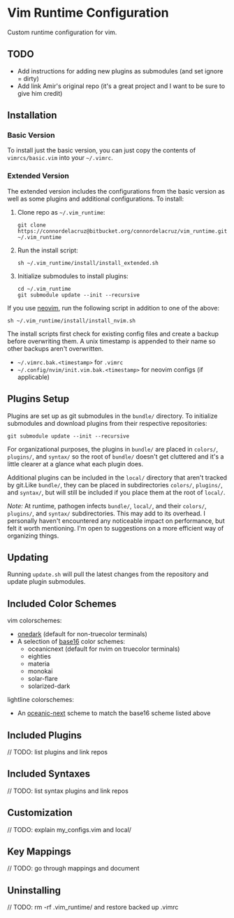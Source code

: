 # Vim Runtime Configuration

Custom runtime configuration for vim.  

## TODO
- Add instructions for adding new plugins as submodules (and set ignore = dirty)
- Add link Amir's original repo (it's a great project and I want to be sure to give him credit)

## Installation

### Basic Version
To install just the basic version, you can just copy the contents of `vimrcs/basic.vim` into your `~/.vimrc`.

### Extended Version
The extended version includes the configurations from the basic version as well as some plugins and additional configurations. To install:  

1. Clone repo as `~/.vim_runtime`:

    ```
    git clone https://connordelacruz@bitbucket.org/connordelacruz/vim_runtime.git ~/.vim_runtime
    ```

2. Run the install script:

    ```
    sh ~/.vim_runtime/install/install_extended.sh
    ```

3. Initialize submodules to install plugins:

    ```
    cd ~/.vim_runtime
    git submodule update --init --recursive
    ```


If you use [neovim](https://neovim.io/), run the following script in addition to one of the above:

```
sh ~/.vim_runtime/install/install_nvim.sh
```

The install scripts first check for existing config files and create a backup before overwriting them. A unix timestamp is appended to their name so other backups aren't overwritten.  

- `~/.vimrc.bak.<timestamp>` for `.vimrc`
- `~/.config/nvim/init.vim.bak.<timestamp>` for neovim configs (if applicable)

## Plugins Setup
Plugins are set up as git submodules in the `bundle/` directory. To initialize submodules and download plugins from their respective repositories:

```
git submodule update --init --recursive
```

For organizational purposes, the plugins in `bundle/` are placed in `colors/`, `plugins/`, and `syntax/` so the root of `bundle/` doesn't get cluttered and it's a little clearer at a glance what each plugin does.  

Additional plugins can be included in the `local/` directory that aren't tracked by git.Like `bundle/`, they can be placed in subdirectories `colors/`, `plugins/`, and `syntax/`, but will still be included if you place them at the root of `local/`.

*Note:* At runtime, pathogen infects `bundle/`, `local/`, and their `colors/`, `plugins/`, and `syntax/` subdirectories. This may add to its overhead. I personally haven't encountered any noticeable impact on performance, but felt it worth mentioning. I'm open to suggestions on a more efficient way of organizing things.

## Updating
Running `update.sh` will pull the latest changes from the repository and update plugin submodules.

## Included Color Schemes
vim colorschemes:

- [onedark](https://github.com/joshdick/onedark.vim) (default for non-truecolor terminals)
- A selection of [base16](https://github.com/chriskempson/base16-vim) color schemes:  
    - oceanicnext (default for nvim on truecolor terminals)
    - eighties
    - materia
    - monokai
    - solar-flare
    - solarized-dark

lightline colorschemes:

- An [oceanic-next](https://github.com/mhartington/oceanic-next) scheme to match the base16 scheme listed above

## Included Plugins
// TODO: list plugins and link repos

## Included Syntaxes
// TODO: list syntax plugins and link repos

## Customization
// TODO: explain my_configs.vim and local/

## Key Mappings
// TODO: go through mappings and document

## Uninstalling
// TODO: rm -rf .vim_runtime/ and restore backed up .vimrc
